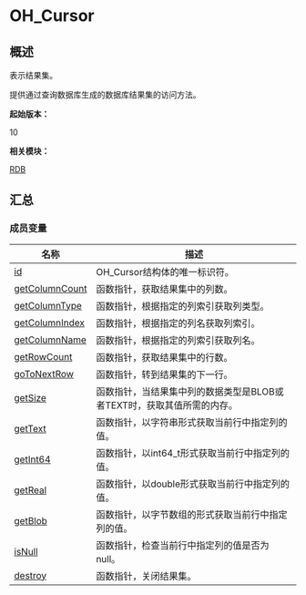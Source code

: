 # OH_Cursor


## 概述

表示结果集。

提供通过查询数据库生成的数据库结果集的访问方法。

**起始版本：**

10

**相关模块：**

[RDB](_r_d_b.md)


## 汇总


### 成员变量

| 名称 | 描述 |
| -------- | -------- |
| [id](_r_d_b.md#id-15) | OH_Cursor结构体的唯一标识符。 |
| [getColumnCount](_r_d_b.md#getcolumncount) | 函数指针，获取结果集中的列数。 |
| [getColumnType](_r_d_b.md#getcolumntype) | 函数指针，根据指定的列索引获取列类型。 |
| [getColumnIndex](_r_d_b.md#getcolumnindex) | 函数指针，根据指定的列名获取列索引。 |
| [getColumnName](_r_d_b.md#getcolumnname) | 函数指针，根据指定的列索引获取列名。 |
| [getRowCount](_r_d_b.md#getrowcount) | 函数指针，获取结果集中的行数。 |
| [goToNextRow](_r_d_b.md#gotonextrow) | 函数指针，转到结果集的下一行。 |
| [getSize](_r_d_b.md#getsize) | 函数指针，当结果集中列的数据类型是BLOB或者TEXT时，获取其值所需的内存。 |
| [getText](_r_d_b.md#gettext) | 函数指针，以字符串形式获取当前行中指定列的值。 |
| [getInt64](_r_d_b.md#getint64) | 函数指针，以int64_t形式获取当前行中指定列的值。 |
| [getReal](_r_d_b.md#getreal) | 函数指针，以double形式获取当前行中指定列的值。 |
| [getBlob](_r_d_b.md#getblob) | 函数指针，以字节数组的形式获取当前行中指定列的值。 |
| [isNull](_r_d_b.md#isnull-12) | 函数指针，检查当前行中指定列的值是否为null。 |
| [destroy](_r_d_b.md#destroy-14) | 函数指针，关闭结果集。 |
